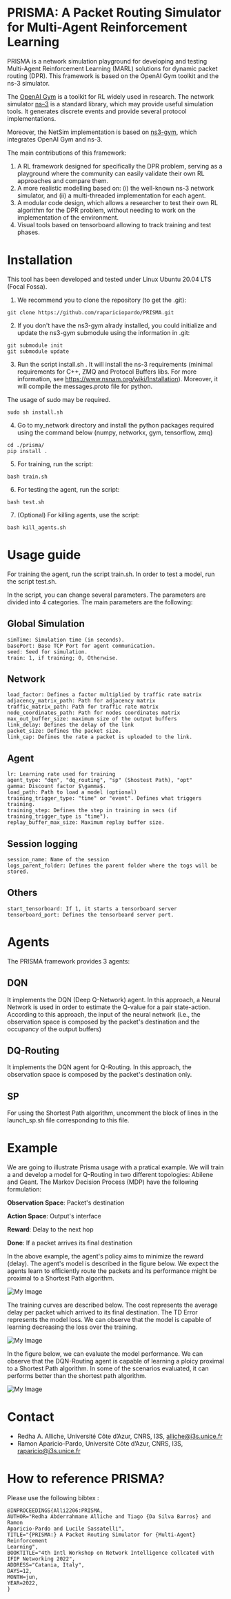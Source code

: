 PRISMA: A Packet Routing Simulator for Multi-Agent Reinforcement Learning
============

PRISMA is a network simulation playground for developing and testing Multi-Agent Reinforcement Learning (MARL) solutions for dynamic packet routing (DPR). This framework is based on the OpenAI Gym toolkit and the ns-3 simulator.

The [OpenAI Gym](https://gym.openai.com/) is a toolkit for RL widely used in research. The network simulator [ns–3](https://www.nsnam.org/) is a standard library, which may provide useful simulation tools. It generates discrete events and provide several protocol implementations.

Moreover, the NetSim implementation is based on [ns3-gym](https://github.com/tkn-tub/ns3-gym), which integrates OpenAI Gym and ns-3.

The main contributions of this framework:
1) A RL framework designed for specifically the DPR problem, serving as a playground where the community can easily validate their own RL approaches and compare them.
2) A more realistic modelling based on: (i) the well-known ns-3 network simulator, and (ii) a multi-threaded implementation for each agent.
3) A modular code design, which allows a researcher to test their own RL algorithm for the DPR problem, without needing to work on the implementation of the environment.
4) Visual tools based on tensorboard allowing to track training and test phases.

Installation
============
This tool has been developed and tested under Linux Ubuntu 20.04 LTS (Focal Fossa).

1. We recommend you to clone the repository (to get the .git):
```
git clone https://github.com/rapariciopardo/PRISMA.git
```

2. If you don't have the ns3-gym alrady installed, you could initialize and update the ns3-gym submodule using the information in .git:
```
git submodule init
git submodule update
```

3. Run the script install.sh . It will install the ns-3 requirements (minimal requirements for C++, ZMQ and Protocol Buffers libs. For more information, see https://www.nsnam.org/wiki/Installation). Moreover, it will compile the messages.proto file for python. 

The usage of sudo may be required.
```
sudo sh install.sh
```

4. Go to my_network directory and install the python packages required using the command below (numpy, networkx, gym, tensorflow, zmq)
```
cd ./prisma/
pip install .
```

5. For training, run the script:
```
bash train.sh
```

6. For testing the agent, run the script:
```
bash test.sh
```

7. (Optional) For killing agents, use the script:
```
bash kill_agents.sh
```

Usage guide
===========

For training the agent, run the script train.sh. In order to test a model, run the script test.sh.  

In the script, you can change several parameters. The parameters are divided into 4 categories. The main parameters are the following:
## Global Simulation
```
simTime: Simulation time (in seconds).
basePort: Base TCP Port for agent communication. 
seed: Seed for simulation.
train: 1, if training; 0, Otherwise.
```
## Network
```
load_factor: Defines a factor multiplied by traffic rate matrix 
adjacency_matrix_path: Path for adjacency matrix
traffic_matrix_path: Path for traffic rate matrix
node_coordinates_path: Path for nodes coordinates matrix
max_out_buffer_size: maximum size of the output buffers
link_delay: Defines the delay of the link
packet_size: Defines the packet size.
link_cap: Defines the rate a packet is uploaded to the link.
```
## Agent
```
lr: Learning rate used for training
agent_type: "dqn", "dq_routing", "sp" (Shostest Path), "opt"
gamma: Discount factor $\gamma$. 
load_path: Path to load a model (optional)
training_trigger_type: "time" or "event". Defines what triggers training.
training_step: Defines the step in training in secs (if training_trigger_type is "time").
replay_buffer_max_size: Maximum replay buffer size.
```
## Session logging 
```
session_name: Name of the session
logs_parent_folder: Defines the parent folder where the togs will be stored.
```
## Others
```
start_tensorboard: If 1, it starts a tensorboard server 
tensorboard_port: Defines the tensorboard server port.
```



Agents
===========
The PRISMA framework provides 3 agents:

## DQN 

It implements the DQN (Deep Q-Network) agent. In this approach, a Neural Network is used in order to estimate the Q-value for a pair state-action. According to this approach, the input of the neural network (i.e., the observation space is composed by the packet's destination and the occupancy of the output buffers) 

## DQ-Routing

It implements the DQN agent for Q-Routing. In this approach, the observation space is composed by the packet's destination only. 


## SP

For using the Shortest Path algorithm, uncomment the block of lines in the launch_sp.sh file corresponding to this file.

Example
===========

We are going to illustrate Prisma usage with a pratical example. We will train a and develop a model for Q-Routing in two different topologies: Abilene and Geant. The Markov Decision Process (MDP) have the following formulation:

**Observation Space**: Packet's destination

**Action Space**: Output's interface

**Reward**: Delay to the next hop

**Done**: If a packet arrives its final destination

In the above example, the agent's policy aims to minimize the reward (delay). The agent's model is described in the figure below. We expect the agents learn to efficiently route the packets and its performance might be proximal to a Shortest Path algorithm.

![My Image](images/q_routing_model.png)

The training curves are described below. The cost represents the average delay per packet which arrived to its final destination. The TD Error represents the model loss. We can observe that the model is capable of learning decreasing the loss over the training.

![My Image](images/training_curves.png)

In the figure below, we can evaluate the model performance. We can observe that the DQN-Routing agent is capable of learning a ploicy proximal to a Shortest Path algorithm. In some of the scenarios evaluated, it can performs better than the shortest path algorithm.

![My Image](images/testing_curves.png)

Contact
============
* Redha A. Alliche, Université Côte d’Azur, CNRS, I3S,  alliche@i3s.unice.fr
* Ramon Aparicio-Pardo, Université Côte d’Azur, CNRS, I3S,  raparicio@i3s.unice.fr

How to reference PRISMA?
============
Please use the following bibtex :
```
@INPROCEEDINGS{Alli2206:PRISMA,
AUTHOR="Redha Abderrahmane Alliche and Tiago {Da Silva Barros} and Ramon
Aparicio-Pardo and Lucile Sassatelli",
TITLE="{PRISMA:} A Packet Routing Simulator for {Multi-Agent} Reinforcement
Learning",
BOOKTITLE="4th Intl Workshop on Network Intelligence collcated with IFIP Networking 2022",
ADDRESS="Catania, Italy",
DAYS=12,
MONTH=jun,
YEAR=2022,
}

```
